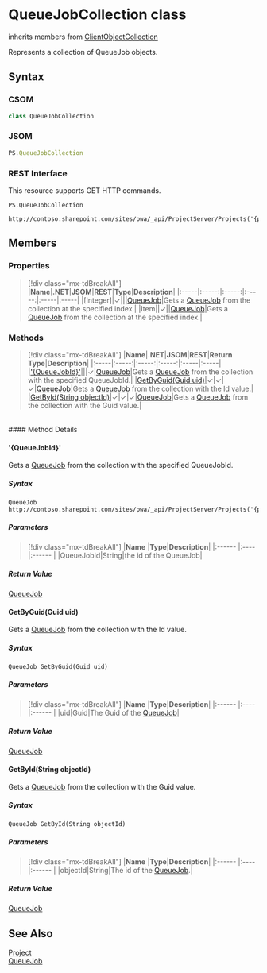 [comment]: # (Name:QueueJobCollection)
[comment]: # (Name:Microsoft.ProjectServer.QueueJobCollection)
[comment]: # (Type:class)
[comment]: # (Status:Verified)

# <a name="name"></a>QueueJobCollection class

inherits members from [ClientObjectCollection<QueueJob>](https://msdn.microsoft.com/EN-US/library/ee539303)<br/>

<a name="description"></a>Represents a collection of QueueJob objects.

## <a name="syntax"></a>Syntax

### CSOM

```cs
class QueueJobCollection 
```
### JSOM

```javascript
PS.QueueJobCollection
```
### REST Interface

This resource supports GET HTTP commands.

```
PS.QueueJobCollection

http://contoso.sharepoint.com/sites/pwa/_api/ProjectServer/Projects('{projectid}')/QueueJobs
```

## <a name="members"></a>Members

### <a name="properties"></a>Properties
> [!div class="mx-tdBreakAll"]
|**Name**|**.NET**|**JSOM**|**REST**|**Type**|**Description**|
|:-----|:-----:|:-----:|:-----:|:-----|:-----|
|<a name="[Integer]"></a>[Integer]|&#x2713;|||[QueueJob](QueueJob.md)|Gets a [QueueJob](QueueJob.md) from the collection at the specified index.|
|<a name="Item"></a>Item||&#x2713;||[QueueJob](QueueJob.md)|Gets a [QueueJob](QueueJob.md) from the collection at the specified index.|

### <a name="methods"></a>Methods
> [!div class="mx-tdBreakAll"]
|**Name**|**.NET**|**JSOM**|**REST**|**Return Type**|**Description**|
|:-----|:-----:|:-----:|:-----:|:-----|:-----|
|[&#39;{QueueJobId}&#39;](#&#39;{QueueJobId}&#39;)|||&#x2713;|[QueueJob](QueueJob.md)|Gets a [QueueJob](QueueJob.md) from the collection with the specified QueueJobId.|
|[GetByGuid(Guid uid)](#GetByGuid_Guid_uid_)|&#x2713;|&#x2713;|&#x2713;|[QueueJob](QueueJob.md)|Gets a [QueueJob](QueueJob.md) from the collection with the Id value.|
|[GetById(String objectId)](#GetById_String_objectId_)|&#x2713;|&#x2713;|&#x2713;|[QueueJob](QueueJob.md)|Gets a [QueueJob](QueueJob.md) from the collection with the Guid value.|

<br/>
#### Method Details

#### <a name="&#39;{QueueJobId}&#39;"></a>&#39;{QueueJobId}&#39;
 
Gets a [QueueJob](QueueJob.md) from the collection with the specified QueueJobId.

##### Syntax

```
QueueJob http://contoso.sharepoint.com/sites/pwa/_api/ProjectServer/Projects('{projectid}')/QueueJobs('{QueueJobId}')
```

##### Parameters
> [!div class="mx-tdBreakAll"]
|**Name** |**Type**|**Description**|
|:------ |:----|:------ |
|QueueJobId|String|the id of the QueueJob|

##### Return Value

[QueueJob](QueueJob.md)

#### <a name="GetByGuid_Guid_uid_"></a>GetByGuid(Guid uid)
 
Gets a [QueueJob](QueueJob.md) from the collection with the Id value.

##### Syntax

```
QueueJob GetByGuid(Guid uid)
```

##### Parameters
> [!div class="mx-tdBreakAll"]
|**Name** |**Type**|**Description**|
|:------ |:----|:------ |
|uid|Guid|The Guid of the [QueueJob](QueueJob.md)|

##### Return Value

[QueueJob](QueueJob.md)

#### <a name="GetById_String_objectId_"></a>GetById(String objectId)
 
Gets a [QueueJob](QueueJob.md) from the collection with the Guid value.

##### Syntax

```
QueueJob GetById(String objectId)
```

##### Parameters
> [!div class="mx-tdBreakAll"]
|**Name** |**Type**|**Description**|
|:------ |:----|:------ |
|objectId|String|The id of the [QueueJob](QueueJob.md).|

##### Return Value

[QueueJob](QueueJob.md)

## <a name="seeAlso"></a>See Also

[Project](Project.md)<br/>
[QueueJob](QueueJob.md)<br/>

